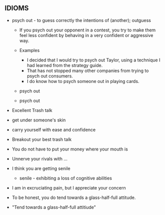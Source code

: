 ## IDIOMS

- psych out - to guess correctly the intentions of (another); outguess

  - If you psych out your opponent in a contest, you try to make them feel less
    confident by behaving in a very confident or aggressive way.
  - Examples

    - I decided that I would try to psych out Taylor, using a technique I had learned from the strategy guide.
    - That has not stopped many other companies from trying to psych out consumers.
    - I do know how to psych someone out in playing cards.

  - psych <someone> out
  - psych out <someone>

- Excellent Trash talk
- get under someone's skin
- carry yourself with ease and confidence
- Breakout your best trash talk
- You do not have to put your money where your mouth is
- Unnerve your rivals with ...

- I think you are getting senile
  - senile - exhibiting a loss of cognitive abilities
- I am in excruciating pain, but I appreciate your concern
- To be honest, you do tend towards a glass-half-full attitude.
- "Tend towards a glass-half-full attitiude"
